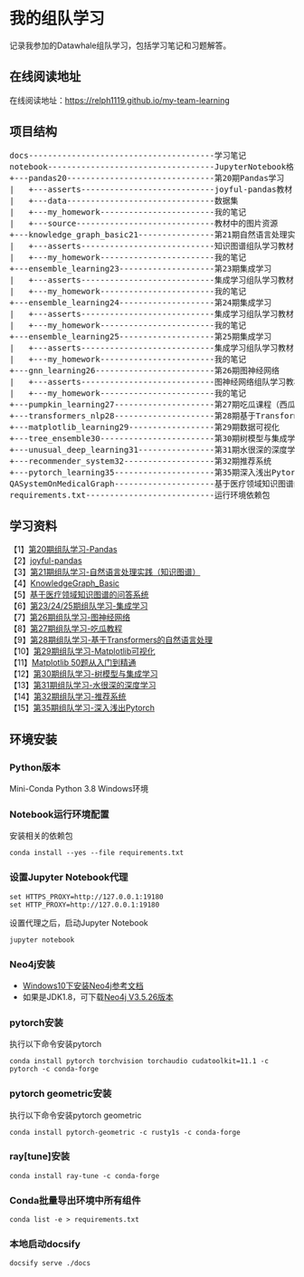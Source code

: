 # 我的组队学习
记录我参加的Datawhale组队学习，包括学习笔记和习题解答。

## 在线阅读地址
在线阅读地址：https://relph1119.github.io/my-team-learning

## 项目结构
<pre>
docs---------------------------------------学习笔记
notebook-----------------------------------JupyterNotebook格式笔记
+---pandas20-------------------------------第20期Pandas学习
|   +---asserts----------------------------joyful-pandas教材
|   +---data-------------------------------数据集
|   +---my_homework------------------------我的笔记
|   +---source-----------------------------教材中的图片资源
+---knowledge_graph_basic21----------------第21期自然语言处理实践（知识图谱）
|   +---asserts----------------------------知识图谱组队学习教材
|   +---my_homework------------------------我的笔记
+---ensemble_learning23--------------------第23期集成学习
|   +---asserts----------------------------集成学习组队学习教材
|   +---my_homework------------------------我的笔记  
+---ensemble_learning24--------------------第24期集成学习
|   +---asserts----------------------------集成学习组队学习教材
|   +---my_homework------------------------我的笔记
+---ensemble_learning25--------------------第25期集成学习
|   +---asserts----------------------------集成学习组队学习教材
|   +---my_homework------------------------我的笔记  
+---gnn_learning26-------------------------第26期图神经网络  
|   +---asserts----------------------------图神经网络组队学习教材  
|   +---my_homework------------------------我的笔记  
+---pumpkin_learning27---------------------第27期吃瓜课程（西瓜书+南瓜书）
+---transformers_nlp28---------------------第28期基于Transformers的自然语言处理
+---matplotlib_learning29------------------第29期数据可视化
+---tree_ensemble30------------------------第30期树模型与集成学习
+---unusual_deep_learning31----------------第31期水很深的深度学习
+---recommender_system32-------------------第32期推荐系统
+---pytorch_learning35---------------------第35期深入浅出Pytorch
QASystemOnMedicalGraph---------------------基于医疗领域知识图谱的问答系统源码
requirements.txt---------------------------运行环境依赖包
</pre>

## 学习资料
【1】[第20期组队学习-Pandas](http://datawhale.club/t/topic/580)  
【2】[joyful-pandas](https://datawhalechina.github.io/joyful-pandas/build/html/%E7%9B%AE%E5%BD%95/index.html)  
【3】[第21期组队学习-自然语言处理实践（知识图谱）](http://datawhale.club/t/topic/1010)   
【4】[KnowledgeGraph_Basic](https://github.com/datawhalechina/team-learning-nlp/tree/master/KnowledgeGraph_Basic)  
【5】[基于医疗领域知识图谱的问答系统](https://github.com/zhihao-chen/QASystemOnMedicalGraph)  
【6】[第23/24/25期组队学习-集成学习](https://github.com/datawhalechina/team-learning-data-mining/tree/master/EnsembleLearning)  
【7】[第26期组队学习-图神经网络](https://github.com/datawhalechina/team-learning-nlp/tree/master/GNN)  
【8】[第27期组队学习-吃瓜教程](https://www.bilibili.com/video/BV1Mh411e7VU)  
【9】[第28期组队学习-基于Transformers的自然语言处理](https://github.com/datawhalechina/learn-nlp-with-transformers)  
【10】[第29期组队学习-Matplotlib可视化](https://github.com/datawhalechina/fantastic-matplotlib)    
【11】[Matplotlib 50题从入门到精通](https://www.heywhale.com/mw/notebook/5ec2336f693a730037a4415c)  
【12】[第30期组队学习-树模型与集成学习](https://datawhalechina.github.io/machine-learning-toy-code/)  
【13】[第31期组队学习-水很深的深度学习](https://datawhalechina.github.io/unusual-deep-learning)  
【14】[第32期组队学习-推荐系统](https://github.com/datawhalechina/fun-rec)  
【15】[第35期组队学习-深入浅出Pytorch](https://github.com/datawhalechina/thorough-pytorch)  

## 环境安装
### Python版本
Mini-Conda Python 3.8 Windows环境

### Notebook运行环境配置
安装相关的依赖包
```shell
conda install --yes --file requirements.txt
```

### 设置Jupyter Notebook代理
```shell
set HTTPS_PROXY=http://127.0.0.1:19180
set HTTP_PROXY=http://127.0.0.1:19180
```
设置代理之后，启动Jupyter Notebook
```shell
jupyter notebook
```

### Neo4j安装
- [Windows10下安装Neo4j参考文档](https://blog.csdn.net/lihuaqinqwe/article/details/80314895)  
- 如果是JDK1.8，可下载[Neo4j V3.5.26版本](https://go.neo4j.com/download-thanks.html?edition=community&release=3.5.26&flavour=winzip&_gl=1*cfbj98*_ga*MjIzOTA4ODkzLjE2MTAyOTEzODU.*_ga_DL38Q8KGQC*MTYxMDI5MTM4NS4xLjEuMTYxMDI5NDI0NS4w&_ga=2.141402866.1342715293.1610291386-223908893.1610291385)

### pytorch安装
执行以下命令安装pytorch
```shell
conda install pytorch torchvision torchaudio cudatoolkit=11.1 -c pytorch -c conda-forge
```

### pytorch geometric安装
执行以下命令安装pytorch geometric
```shell
conda install pytorch-geometric -c rusty1s -c conda-forge
```

### ray\[tune\]安装
```shell
conda install ray-tune -c conda-forge
```

### Conda批量导出环境中所有组件
```shell
conda list -e > requirements.txt
```

### 本地启动docsify
```shell
docsify serve ./docs
```
